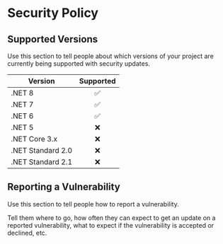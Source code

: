 ﻿# Security Policy

## Supported Versions

Use this section to tell people about which versions of your project are
currently being supported with security updates.

| Version           |     Supported      |
| ----------------- | :----------------: |
| .NET 8            | :white_check_mark: |
| .NET 7            | :white_check_mark: |
| .NET 6            | :white_check_mark: |
| .NET 5            |        :x:         |
| .NET Core 3.x     |        :x:         |
| .NET Standard 2.0 |        :x:         |
| .NET Standard 2.1 |        :x:         |

## Reporting a Vulnerability

Use this section to tell people how to report a vulnerability.

Tell them where to go, how often they can expect to get an update on a
reported vulnerability, what to expect if the vulnerability is accepted or
declined, etc.
